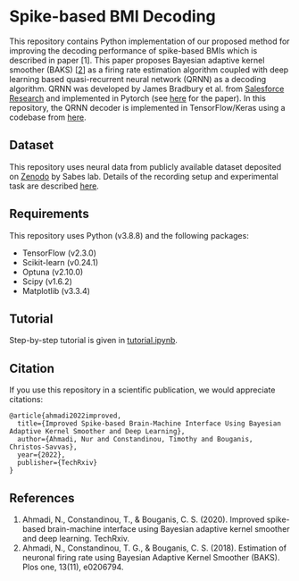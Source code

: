 # Spike-based BMI Decoding
This repository contains Python implementation of our proposed method for improving the decoding performance of spike-based BMIs which is described in paper [1]. This paper proposes Bayesian adaptive kernel smoother (BAKS) [[2](https://journals.plos.org/plosone/article?id=10.1371/journal.pone.0206794)] as a firing rate estimation algorithm coupled with deep learning based quasi-recurrent neural network (QRNN) as a decoding algorithm. QRNN was developed by James Bradbury et al. from [Salesforce Research](https://github.com/salesforce/pytorch-qrnn) and implemented in Pytorch (see [here](https://arxiv.org/abs/1611.01576) for the paper). In this repository, the QRNN decoder is implemented in TensorFlow/Keras using a codebase from [here](https://github.com/DingKe/nn_playground/blob/master/qrnn/qrnn.py).

## Dataset
This repository uses neural data from publicly available dataset deposited on [Zenodo](https://zenodo.org/record/3854034) by Sabes lab. Details of the
recording setup and experimental task are described [here](https://iopscience.iop.org/article/10.1088/1741-2552/aa9e95).
## Requirements
This repository uses Python (v3.8.8) and the following packages:
- TensorFlow (v2.3.0)
- Scikit-learn (v0.24.1)
- Optuna (v2.10.0)
- Scipy (v1.6.2)
- Matplotlib (v3.3.4)

## Tutorial
Step-by-step tutorial is given in [tutorial.ipynb](https://github.com/nurahmadi/spike_bmi/blob/main/tutorial.ipynb).

## Citation

If you use this repository in a scientific publication, we would appreciate citations:

```
@article{ahmadi2022improved,
  title={Improved Spike-based Brain-Machine Interface Using Bayesian Adaptive Kernel Smoother and Deep Learning},
  author={Ahmadi, Nur and Constandinou, Timothy and Bouganis, Christos-Savvas},
  year={2022},
  publisher={TechRxiv}
}
```
## References
1. Ahmadi, N., Constandinou, T., & Bouganis, C. S. (2020). Improved spike-based brain-machine interface using Bayesian adaptive kernel smoother and deep learning. TechRxiv.
2. Ahmadi, N., Constandinou, T. G., & Bouganis, C. S. (2018). Estimation of neuronal firing rate using Bayesian Adaptive Kernel Smoother (BAKS). Plos one, 13(11), e0206794.
